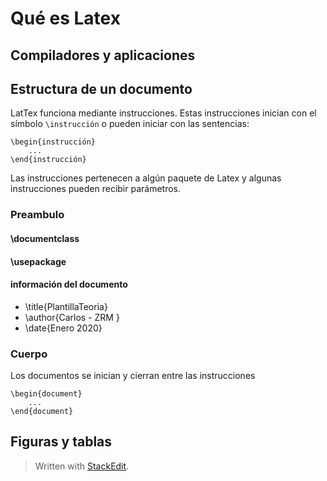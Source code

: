 
# Qué es Latex

## Compiladores y aplicaciones

## Estructura de un documento
LatTex funciona mediante instrucciones. Estas instrucciones inician con el símbolo ```\instrucción``` o pueden iniciar con las sentencias: 
```
\begin{instrucción}
	...
\end{instrucción}
```
Las instrucciones pertenecen a algún paquete de Latex y algunas instrucciones pueden recibir parámetros. 
### Preambulo

#### \documentclass
#### \usepackage
#### información del documento
- \title{PlantillaTeoria}
- \author{Carlos - ZRM }
- \date{Enero 2020}
### Cuerpo
Los documentos se inician y cierran entre las instrucciones 
```
\begin{document}
	...
\end{document}
```



## Figuras y tablas


> Written with [StackEdit](https://stackedit.io/).
<!--stackedit_data:
eyJoaXN0b3J5IjpbLTE2NDI5Mzg3MjFdfQ==
-->
